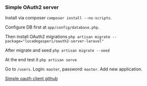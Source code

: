 ### Simple OAuth2 server

Install via composer `composer install --no-scripts`.

Configure DB first at `app/config/database.php`.

Then install OAuth2 migrations
```php artisan migrate --package="lucadegasperi/oauth2-server-laravel"```

After migrate and seed
```php artisan migrate --seed```

At the end test it `php artisan serve`

Go to `/users`. Login: `master`, password: `master`. Add new application.

[Simple oauth client github](https://github.com/andrewdacenko/laravel-oauth2-client-example)